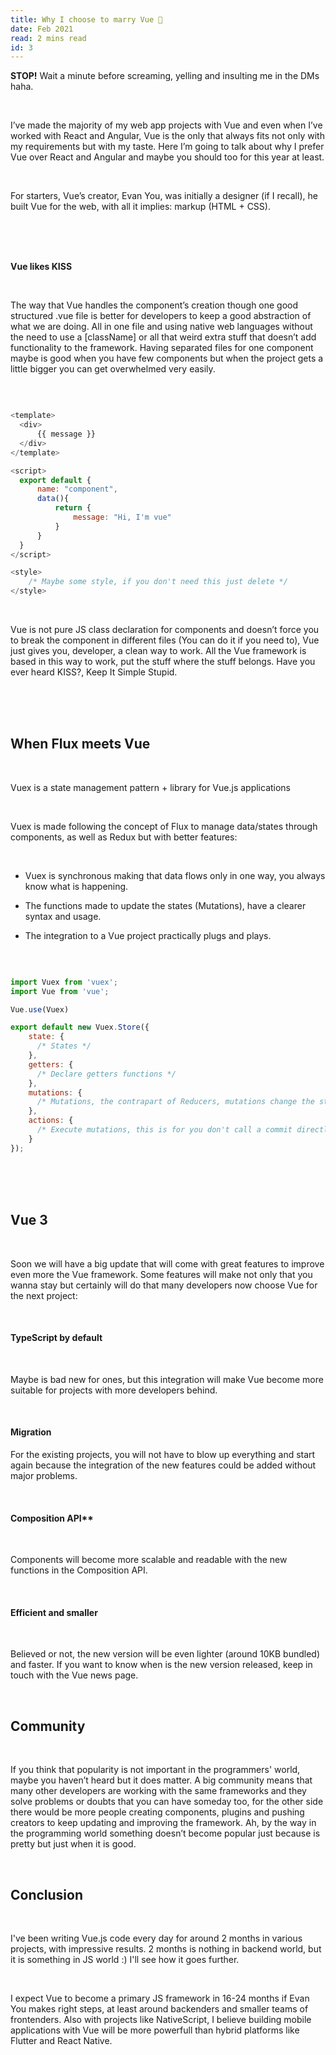 ```yaml
---
title: Why I choose to marry Vue 🤵
date: Feb 2021
read: 2 mins read
id: 3
---
```


**STOP!** Wait a minute before screaming, yelling and insulting me in the DMs haha.

<br/>

I’ve made the majority of my web app projects with Vue and even when I’ve worked with React and Angular, Vue is the only that always fits not only with my requirements but with my taste. Here I’m going to talk about why I prefer Vue over React and Angular and maybe you should too for this year at least.

<br/>

For starters, Vue’s creator, Evan You, was initially a designer (if I recall), he built Vue for the web, with all it implies: markup (HTML + CSS).

<br/>
<br/>
<br/>

**Vue likes KISS**

<br/>

The way that Vue handles the component’s creation though one good structured .vue file is better for developers to keep a good abstraction of what we are doing. All in one file and using native web languages without the need to use a [className] or all that weird extra stuff that doesn’t add functionality to the framework. Having separated files for one component maybe is good when you have few components but when the project gets a little bigger you can get overwhelmed very easily.

<br/>

```javascript

<template>
  <div>
      {{ message }}
  </div>
</template>

<script>
  export default {
      name: "component",
      data(){
          return {
              message: "Hi, I'm vue"
          }
      }
  }
</script>

<style>
    /* Maybe some style, if you don't need this just delete */
</style>

```

<br/>

Vue is not pure JS class declaration for components and doesn’t force you to break the component in different files (You can do it if you need to), Vue just gives you, developer, a clean way to work. All the Vue framework is based in this way to work, put the stuff where the stuff belongs.
Have you ever heard KISS?, Keep It Simple Stupid.

<br/>
<br/>
<br/>

## **When Flux meets Vue**

<br/>

 Vuex is a state management pattern + library for Vue.js applications

<br/>

Vuex is made following the concept of Flux to manage data/states through components, as well as Redux but with better features:

<br/>

  - Vuex is synchronous making that data flows only in one way, you always know what is happening.

  - The functions made to update the states (Mutations), have a clearer syntax and usage.

  - The integration to a Vue project practically plugs and plays.

<br/>

```javascript

import Vuex from 'vuex';
import Vue from 'vue';

Vue.use(Vuex)

export default new Vuex.Store({
    state: {
      /* States */
    },
    getters: {
      /* Declare getters functions */
    },
    mutations: {
      /* Mutations, the contrapart of Reducers, mutations change the states values */
    },
    actions: {
      /* Execute mutations, this is for you don't call a commit directly in components */
    }
});

```
<br/>
<br/>
<br/>

## **Vue 3**

<br/>

Soon we will have a big update that will come with great features to improve even more the Vue framework. Some features will make not only that you wanna stay but certainly will do that many developers now choose Vue for the next project:

<br/>

#### **TypeScript by default**

<br/>

Maybe is bad new for ones, but this integration will make Vue become more suitable for projects with more developers behind.

<br/>

#### **Migration**
For the existing projects, you will not have to blow up everything and start again because the integration of the new features could be added without major problems.

<br/>

#### **Composition API****

<br/>

Components will become more scalable and readable with the new functions in the Composition API.

<br/>

#### **Efficient and smaller**

<br/>

Believed or not, the new version will be even lighter (around 10KB bundled) and faster.
If you want to know when is the new version released, keep in touch with the Vue news page.

<br/>

## **Community**

<br/>

If you think that popularity is not important in the programmers' world, maybe you haven’t heard but it does matter. A big community means that many other developers are working with the same frameworks and they solve problems or doubts that you can have someday too, for the other side there would be more people creating components, plugins and pushing creators to keep updating and improving the framework. Ah, by the way in the programming world something doesn’t become popular just because is pretty but just when it is good.

<br/>

## **Conclusion**

<br/>

I've been writing Vue.js code every day for around 2 months in various projects, with impressive results. 2 months is nothing in backend world, but it is something in JS world :) I'll see how it goes further.

<br/>

I expect Vue to become a primary JS framework in 16-24 months if Evan You makes right steps, at least around backenders and smaller teams of frontenders. Also with projects like NativeScript, I believe building mobile applications with Vue will be more powerfull than hybrid platforms like Flutter and React Native. 

